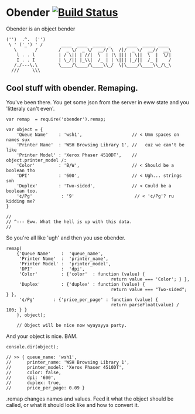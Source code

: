 
Obender [![Build Status](https://secure.travis-ci.org/mrkev/obender.png?branch=master)](https://travis-ci.org/mrkev/obender)
===============

Obender is an object bender

	('')  .^.  ('')		
	 \ ' ('_') ' /		 ____  ____  _____ _      ____  _____ ____
	   \       / 		/  _ \/  _ \/  __// \  /|/  _ \/  __//  __\
	    l . . l			| / \|| | //|  \  | |\ ||| | \||  \  |  \/|
	    I . . I			| \_/|| |_\\|  /_ | | \||| |_/||  /_ |    /
	   /./---\.\		\____/\____/\____\\_/  \|\____/\____\\_/\_\
	  ///     \\\		


## Cool stuff with obender. Remaping.

You've been there. You get some json from the server in eww state and you 
'litteraly can't even'. 

	
	var remap  = require('obender').remap;
	
	var object = {			
		'Queue Name'	: 'wsh1',					// < Umm spaces on names sux
		'Printer Name'	: 'WSH Browsing Library 1',	//   cuz we can't be like
		'Printer Model'	: 'Xerox Phaser 4510DT',	//   object.printer_model /:
		'Color'			: 'B/W',					// < Should be a boolean tho
		'DPI'			: '600',					// < Ugh... strings smh
		'Duplex'		: 'Two-sided',				// < Could be a boolean too.
		'¢/Pg'			 : '9'					 	 // < '¢/Pg'? ru kidding me?
	}

	// 
	// ^--- Eww. What the hell is up with this data.
	// 
		

So you're all like 'ugh' and then you use obender.
	
	remap(
		{'Queue Name'	 :  'queue_name',
		 'Printer Name'	 :  'printer_name',
		 'Printer Model' :  'printer_model',
		 'DPI'			 :  'dpi',
		 'Color'		 : {'color'  : function (value) { 
		 									return value === 'Color'; } },
		 'Duplex'		 : {'duplex' : function (value) { 
		 									return value === "Two-sided"; } },
		 '¢/Pg'		  : {'price_per_page' : function (value) { 
		 									return parseFloat(value) / 100; } }
		}, object);	   

		// Object will be nice now wyayayya party.

And your object is nice. BAM.

	console.dir(object);

	// >> { queue_name: 'wsh1',
	//      printer_name: 'WSH Browsing Library 1',
	//      printer_model: 'Xerox Phaser 4510DT',
	//      color: false,
	//      dpi: '600',
	//      duplex: true,
	//      price_per_page: 0.09 }

		
.remap changes names and values. Feed it what the object should be called, or what it should look like and how to convert it.